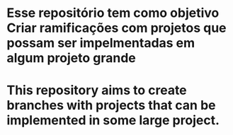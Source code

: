 # Esse repositório tem como objetivo Criar ramificações com projetos que possam ser impelmentadas em algum projeto grande

# This repository aims to create branches with projects that can be implemented in some large project.
